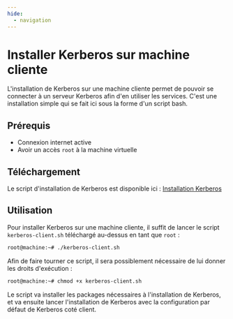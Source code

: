 ```yaml
---
hide:
  - navigation
---
```

# Installer Kerberos sur machine cliente

L'installation de Kerberos sur une machine cliente permet de pouvoir se connecter à un serveur Kerberos afin d'en utiliser les services.
C'est une installation simple qui se fait ici sous la forme d'un script bash.

## Prérequis

- Connexion internet active
- Avoir un accès `root` à la machine virtuelle

## Téléchargement

Le script d'installation de Kerberos est disponible ici : [Installation Kerberos](https://raw.githubusercontent.com/AngarosGamer/SAE4/main/kerberos/kerberos-client.sh)

## Utilisation

Pour installer Kerberos sur une machine cliente, il suffit de lancer le script `kerberos-client.sh` téléchargé au-dessus en tant que `root` :

```bash
root@machine:~# ./kerberos-client.sh
```

Afin de faire tourner ce script, il sera possiblement nécessaire de lui donner les droits d'exécution :

```bash
root@machine:~# chmod +x kerberos-client.sh
```

Le script va installer les packages nécessaires à l'installation de Kerberos, et va ensuite lancer l'installation de Kerberos avec la configuration par défaut de Kerberos coté client.
